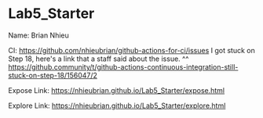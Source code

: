 # Lab5_Starter

Name: Brian Nhieu


CI: https://github.com/nhieubrian/github-actions-for-ci/issues
I got stuck on Step 18, here's a link that a staff said about the issue.
^^ https://github.community/t/github-actions-continuous-integration-still-stuck-on-step-18/156047/2


Expose Link: https://nhieubrian.github.io/Lab5_Starter/expose.html


Explore Link: https://nhieubrian.github.io/Lab5_Starter/explore.html
